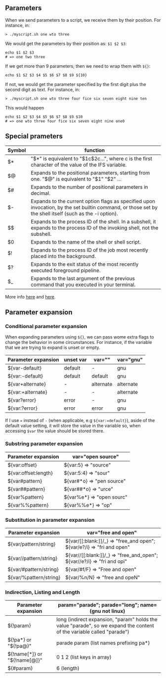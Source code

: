 ## Parameters

When we send parameters to a script, we receive them by their position. For instance, in:

```
> ./myscript.sh one wto three
```
We would get the parameters by their position as: `$1 $2 $3`:

```
echo $1 $2 $3
# => one two three
```

If we get more than 9 parameters, then we need to wrap them with `${}`:

```
echo $1 $2 $3 $4 $5 $6 $7 $8 $9 ${10}
```

If not, we would get the parameter specified by the first digit plus the second digit as text. For instance, in:

```
> ./myscript.sh one wto three four fice six seven eight nine ten
```

This would happen
```
echo $1 $2 $3 $4 $5 $6 $7 $8 $9 $10
# => one wto three four fice six seven eight nine one0
```

## Special prameters

| Symbol | function |
|--------|----------|
| $* | "$*" is equivalent to "$1c$2c…", where c is the first character of the value of the IFS variable. |
| $@ | Expands to the positional parameters, starting from one. "$@" is equivalent to "$1" "$2" … |
| $# | Expands to the number of positional parameters in decimal. |
| $- | Expands to the current option flags as specified upon invocation, by the set builtin command, or those set by the shell itself (such as the -i option). |
| $$ | Expands to the process ID of the shell. In a subshell, it expands to the process ID of the invoking shell, not the subshell. |
| $0 | Expands to the name of the shell or shell script. |
| $! | Expands to the process ID of the job most recently placed into the background. |
| $? | Expands to the exit status of the most recently executed foreground pipeline. |
| $_ | Expands to the last argument of the previous command that you executed in your terminal. |

More info [here](https://www.gnu.org/software/bash/manual/html_node/Special-Parameters.html) and [here](https://linuxhint.com/dollar-underscore-bash/).

## Parameter expansion

### Conditional parameter expansion

When expanding parameters using `${}`, we can pass wome extra flags to change the behavior in some circunstances. For instance, if the variable that we are trying to expand is unset or empty.

| Parameter expansion | unset var | var="" | var="gnu" |
|---------------------|-----------|--------|-----------|
| ${var-default} | default | - | gnu |
| ${var:-default} | default | default | gnu |
| ${var+alternate} | - | alternate | alternate |
| ${var:+alternate} | - | - | alternate |
| ${var?error} | error | - | gnu |
| ${var:?error} | error | error | gnu |

If I use `=` instead of `-` (when applicable, e.g `${var:=default}`), aside of the default value setting, it will store the value in the variable so, when accessing `$var` the value should be stored there.

### Substring parameter expansion

| Parameter expansion | var="open source"|
|---------------------|------------------|
| ${var:offset}       | ${var:5} => "source" |
| ${var:offset:length} | ${var:5:4} => "sour" |
| ${var#pattern} | ${var#*o} => "pen source" |
| ${var##pattern} | ${var##*o} => "urce" |
| ${var%pattern} | ${var%e*} => "open sourc" |
| ${var%%pattern} | ${var%%e*} => "op" |

### Substitution in parameter expansion

| Parameter expansion | var="free and open"|
|---------------------|--------------------|
| ${var/pattern/string} | ${var/[[:blank:]]/_} => "free_and open"; ${var/e?/i} => "fri and open" |
| ${var//pattern/string} | ${var//[[:blank:]]/_} => "free_and_open"; ${var//e?/i} => "fri and opi" |
| ${var/#pattern/string} | ${var/#f/F} => "Free and open" |
| ${var/%pattern/string} | ${var/%n/N} => "free and opeN" |

### Indirection, Listing and Length

| Parameter expansion | param="parade"; parade="long"; name=(gnu not linux) |
|---------------------|---------------------------------------------------|
| ${!param} | long (indirect expansion, "param" holds the value "parade", so we expand the content of the variable called "parade")|
| \$\{\!pa*} or "${!pa@}" | parade param (list names prefixing pa*)|
| \$\{\!name[*]} or "${!name[@]}" | 0 1 2 (list keys in array)|
| ${#param} | 6 (length)|
